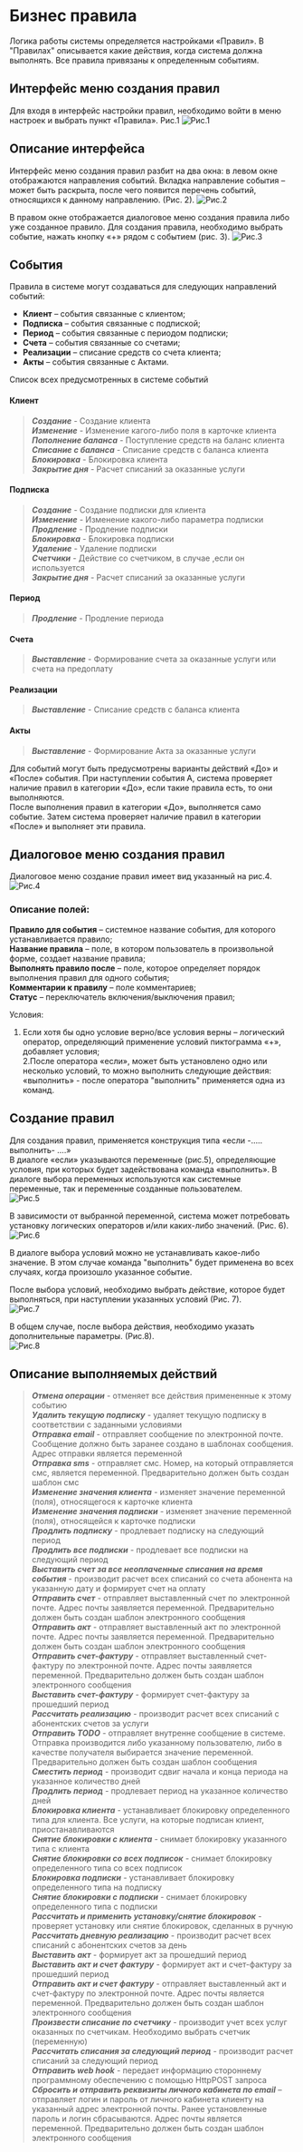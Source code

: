 # Бизнес правила

Логика работы системы определяется настройками «Правил». В "Правилах" описывается какие действия, когда система должна выполнять. Все правила привязаны к определенным событиям.

## Интерфейс меню создания правил

Для входя в интерфейс настройки правил, необходимо войти в меню настроек и выбрать пункт «Правила». Рис.1 ![&#x420;&#x438;&#x441;.1](../../.gitbook/assets/rules_pic1.png)

## Описание интерфейса

Интерфейс меню создания правил разбит на два окна: в левом окне отображаются направления событий. Вкладка направление события – может быть раскрыта, после чего появится перечень событий, относящихся к данному направлению. \(Рис. 2\). ![&#x420;&#x438;&#x441;.2](../../.gitbook/assets/rules_pic2.png)

В правом окне отображается диалоговое меню создания правила либо уже созданное правило. Для создания правила, необходимо выбрать событие, нажать кнопку «+» рядом с событием \(рис. 3\). ![&#x420;&#x438;&#x441;.3](../../.gitbook/assets/rules_pic3.png)

## События

Правила в системе могут создаваться для следующих направлений событий:

* **Клиент** – события связанные с клиентом;
* **Подписка** – события связанные с подпиской;
* **Период** – события связанные с периодом подписки;
* **Счета** – события связанные со счетами;
* **Реализации** – списание средств со счета клиента;
* **Акты** – события связанные с Актами.

Список всех предусмотренных в системе событий

#### Клиент

> _**Создание**_ - Создание клиента  
> _**Изменение**_ - Изменение кагого-либо поля в карточке клиента  
> _**Пополнение баланса**_ - Поступление средств на баланс клиента  
> _**Списание с баланса**_ - Списание средств с баланса клиента  
> _**Блокировка**_ - Блокировка клиента  
> _**Закрытие дня**_ - Расчет списаний за оказанные услуги

#### Подписка

> _**Создание**_ - Создание подписки для клиента  
> _**Изменение**_ - Изменение какого-либо параметра подписки  
> _**Продление**_ - Продление подписки  
> _**Блокировка**_ - Блокировка подписки  
> _**Удаление**_ - Удаление подписки  
> _**Счетчики**_ - Действие со счетчиком, в случае ,если он используется  
> _**Закрытие дня**_ - Расчет списаний за оказанные услуги

#### Период

> _**Продление**_ - Продление периода

#### Счета

> _**Выставление**_ - Формирование счета за оказанные услуги или счета на предоплату

#### Реализации

> _**Выставление**_ - Списание средств с баланса клиента

#### Акты

> _**Выставление**_ - Формирование Акта за оказанные услуги

Для событий могут быть предусмотрены варианты действий «До» и «После» события. При наступлении события А, система проверяет наличие правил в категории «До», если такие правила есть, то они выполняются.  
После выполнения правил в категории «До», выполняется само событие. Затем система проверяет наличие правил в категории «После» и выполняет эти правила.

## Диалоговое меню создания правил

Диалоговое меню создание правил имеет вид указанный на рис.4. ![&#x420;&#x438;&#x441;.4](../../.gitbook/assets/rules_pic4.png)

### Описание полей:

**Правило для события** – системное название события, для которого устанавливается правило;  
**Название правила** – поле, в котором пользователь в произвольной форме, создает название правила;  
**Выполнять правило после** – поле, которое определяет порядок выполнения правил для одного события;  
**Комментарии к правилу** – поле комментариев;  
**Статус** – переключатель включения/выключения правил;

Условия:  
1. Если хотя бы одно условие верно/все условия верны – логический оператор, определяющий применение условий пиктограмма «+», добавляет условия;  
2.После оператора «если», может быть установлено одно или несколько условий, то можно выполнить следующие действия:  
«выполнить» - после оператора "выполнить" применяется одна из команд.

## Создание правил

Для создания правил, применяется конструкция типа «если -….. выполнить- ….»  
В диалоге «если» указываются переменные \(рис.5\), определяющие условия, при которых будет задействована команда «выполнить». В диалоге выбора переменных используются как системные переменные, так и переменные созданные пользователем.  
![&#x420;&#x438;&#x441;.5](../../.gitbook/assets/rules_pic5.png)

В зависимости от выбранной переменной, система может потребовать установку логических операторов и/или каких-либо значений. \(Рис. 6\).  
![&#x420;&#x438;&#x441;.6](../../.gitbook/assets/rules_pic6.png)

В диалоге выбора условий можно не устанавливать какое-либо значение. В этом случае команда "выполнить" будет применена во всех случаях, когда произошло указанное событие.

После выбора условий, необходимо выбрать действие, которое будет выполняться, при наступлении указанных условий \(Рис. 7\).  
![&#x420;&#x438;&#x441;.7](../../.gitbook/assets/rules_pic7.png)

В общем случае, после выбора действия, необходимо указать дополнительные параметры. \(Рис.8\).  
![&#x420;&#x438;&#x441;.8](../../.gitbook/assets/rules_pic8.png)

## Описание выполняемых действий

> _**Отмена операции**_ - отменяет все действия примененные к этому событию  
> _**Удалить текущую подписку**_ - удаляет текущую подписку в соответствии с заданными условиями  
> _**Отправка email**_ - отправляет сообщение по электронной почте. Сообщение должно быть заранее создано в шаблонах сообщения. Адрес отправки является переменной  
> _**Отправка sms**_ - отправляет смс. Номер, на который отправляется смс, является переменной. Предварительно должен быть создан шаблон смс  
> _**Изменение значения клиента**_ - изменяет значение переменной \(поля\), относящегося к карточке клиента  
> _**Изменение значения подписки**_ - изменяет значение переменной \(поля\), относящейся к карточке подписки  
> _**Продлить подписку**_ - продлевает подписку на следующий период  
> _**Продлить все подписки**_ - продлевает все подписки на следующий период  
> _**Выставить счет за все неоплаченные списания на время события**_ - производит расчет всех списаний со счета абонента на указанную дату и формирует счет на оплату  
> _**Отправить счет**_ - отправляет выставленный счет по электронной почте. Адрес почты заявляется переменной. Предварительно должен быть создан шаблон электронного сообщения  
> _**Отправить акт**_ - отправляет выставленный акт по электронной почте. Адрес почты заявляется переменной. Предварительно должен быть создан шаблон электронного сообщения  
> _**Отправить счет-фактуру**_ - отправляет выставленный счет-фактуру по электронной почте. Адрес почты заявляется переменной. Предварительно должен быть создан шаблон электронного сообщения  
> _**Выставить счет-фактуру**_ - формирует счет-фактуру за прошедший период  
> _**Рассчитать реализацию**_ - производит расчет всех списаний с абонентских счетов за услуги  
> _**Отправить TODO**_ - отправляет внутренне сообщение в системе. Отправка производится либо указанному пользователю, либо в качестве получателя выбирается значение переменной. Предварительно должен быть создан шаблон сообщения  
> _**Сместить период**_ - производит сдвиг начала и конца периода на указанное количество дней  
> _**Продлить период**_ - продлевает период на указанное количество дней  
> _**Блокировка клиента**_ - устанавливает блокировку определенного типа для клиента. Все услуги, на которые подписан клиент, приостанавливаются  
> _**Снятие блокировки с клиента**_ - снимает блокировку указанного типа с клиента  
> _**Снятие блокировки со всех подписок**_ - снимает блокировку определенного типа со всех подписок  
> _**Блокировка подписки**_ - устанавливает блокировку определенного типа на подписку  
> _**Снятие блокировки с подписки**_ - снимает блокировку определенного типа с подписки  
> _**Рассчитать и применить установку/снятие блокировок**_ - проверяет установку или снятие блокировок, сделанных в ручную  
> _**Рассчитать дневную реализацию**_ - производит расчет всех списаний с абонентских счетов за день  
> _**Выставить акт**_ - формирует акт за прошедший период  
> _**Выставить акт и счет фактуру**_ - формирует акт и счет-фактуру за прошедший период  
> _**Отправить акт и счет фактуру**_ - отправляет выставленный акт и счет-фактуру по электронной почте. Адрес почты является переменной. Предварительно должен быть создан шаблон электронного сообщения  
> _**Произвести списание по счетчику**_ - производит учет всех услуг оказанных по счетчикам. Необходимо выбрать счетчик \(переменную\)  
> _**Рассчитать списания за следующий период**_ - производит расчет списаний за следующий период  
> _**Отправить web hook**_ - передает информацию стороннему программному обеспечению с помощью HttpPOST запроса  
> _**Сбросить и отправить реквизиты личного кабинета по email**_ – отправляет логин и пароль от личного кабинета клиенту на указанный адрес электронной почты. Ранее установленные пароль и логин сбрасываются. Адрес почты является переменной. Предварительно должен быть создан шаблон электронного сообщения

